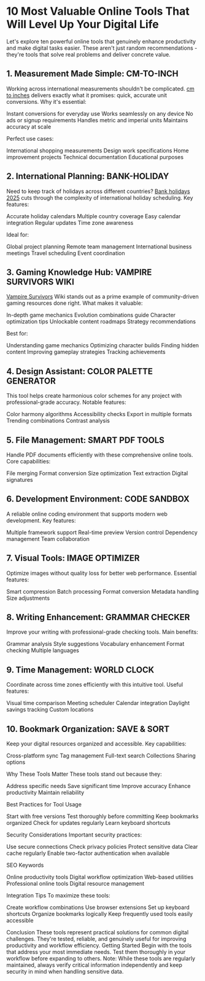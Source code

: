 # 10 Most Valuable Online Tools That Will Level Up Your Digital Life
Let's explore ten powerful online tools that genuinely enhance productivity and make digital tasks easier. These aren't just random recommendations - they're tools that solve real problems and deliver concrete value.
## 1. Measurement Made Simple: CM-TO-INCH
Working across international measurements shouldn't be complicated. [cm to inches](https://cm-to-inch.com) delivers exactly what it promises: quick, accurate unit conversions.
Why it's essential:

Instant conversions for everyday use
Works seamlessly on any device
No ads or signup requirements
Handles metric and imperial units
Maintains accuracy at scale

Perfect use cases:

International shopping measurements
Design work specifications
Home improvement projects
Technical documentation
Educational purposes

## 2. International Planning: BANK-HOLIDAY
Need to keep track of holidays across different countries? [Bank holidays 2025](https://bank-holiday.com) cuts through the complexity of international holiday scheduling.
Key features:

Accurate holiday calendars
Multiple country coverage
Easy calendar integration
Regular updates
Time zone awareness

Ideal for:

Global project planning
Remote team management
International business meetings
Travel scheduling
Event coordination

## 3. Gaming Knowledge Hub: VAMPIRE SURVIVORS WIKI
[Vampire Survivors](https://vampiresurvivor.wiki) Wiki stands out as a prime example of community-driven gaming resources done right.
What makes it valuable:

In-depth game mechanics
Evolution combinations guide
Character optimization tips
Unlockable content roadmaps
Strategy recommendations

Best for:

Understanding game mechanics
Optimizing character builds
Finding hidden content
Improving gameplay strategies
Tracking achievements

## 4. Design Assistant: COLOR PALETTE GENERATOR
This tool helps create harmonious color schemes for any project with professional-grade accuracy.
Notable features:

Color harmony algorithms
Accessibility checks
Export in multiple formats
Trending combinations
Contrast analysis

## 5. File Management: SMART PDF TOOLS
Handle PDF documents efficiently with these comprehensive online tools.
Core capabilities:

File merging
Format conversion
Size optimization
Text extraction
Digital signatures

## 6. Development Environment: CODE SANDBOX
A reliable online coding environment that supports modern web development.
Key features:

Multiple framework support
Real-time preview
Version control
Dependency management
Team collaboration

## 7. Visual Tools: IMAGE OPTIMIZER
Optimize images without quality loss for better web performance.
Essential features:

Smart compression
Batch processing
Format conversion
Metadata handling
Size adjustments

## 8. Writing Enhancement: GRAMMAR CHECKER
Improve your writing with professional-grade checking tools.
Main benefits:

Grammar analysis
Style suggestions
Vocabulary enhancement
Format checking
Multiple languages

## 9. Time Management: WORLD CLOCK
Coordinate across time zones efficiently with this intuitive tool.
Useful features:

Visual time comparison
Meeting scheduler
Calendar integration
Daylight savings tracking
Custom locations

## 10. Bookmark Organization: SAVE & SORT
Keep your digital resources organized and accessible.
Key capabilities:

Cross-platform sync
Tag management
Full-text search
Collections
Sharing options

Why These Tools Matter
These tools stand out because they:

Address specific needs
Save significant time
Improve accuracy
Enhance productivity
Maintain reliability

Best Practices for Tool Usage

Start with free versions
Test thoroughly before committing
Keep bookmarks organized
Check for updates regularly
Learn keyboard shortcuts

Security Considerations
Important security practices:

Use secure connections
Check privacy policies
Protect sensitive data
Clear cache regularly
Enable two-factor authentication when available

SEO Keywords

Online productivity tools
Digital workflow optimization
Web-based utilities
Professional online tools
Digital resource management

Integration Tips
To maximize these tools:

Create workflow combinations
Use browser extensions
Set up keyboard shortcuts
Organize bookmarks logically
Keep frequently used tools easily accessible

Conclusion
These tools represent practical solutions for common digital challenges. They're tested, reliable, and genuinely useful for improving productivity and workflow efficiency.
Getting Started
Begin with the tools that address your most immediate needs. Test them thoroughly in your workflow before expanding to others.
Note: While these tools are regularly maintained, always verify critical information independently and keep security in mind when handling sensitive data.